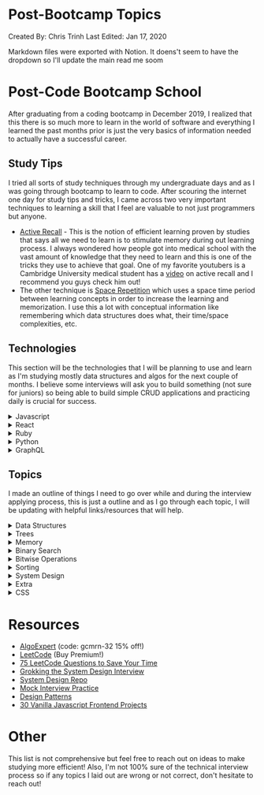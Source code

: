 # Post-Bootcamp Topics

Created By: Chris Trinh
Last Edited: Jan 17, 2020

Markdown files were exported with Notion. It doens't seem to have the dropdown so I'll update the main read me soom

# Post-Code Bootcamp School

After graduating from a coding bootcamp in December 2019, I realized that this there is so much more to learn in the world of software and everything I learned the past months prior is just the very basics of information needed to actually have a successful career.

## Study Tips

I tried all sorts of study techniques through my undergraduate days and as I was going through bootcamp to learn to code. After scouring the internet one day for study tips and tricks, I came across two very important techniques to learning a skill that I feel are valuable to not just programmers but anyone. 

- [Active Recall](https://en.wikipedia.org/wiki/Active_recall) - This is the notion of efficient learning proven by studies that says all we need to learn is to stimulate memory during out learning process. I always wondered how people got into medical school with the vast amount of knowledge that they need to learn and this is one of the tricks they use to achieve that goal. One of my favorite youtubers is a Cambridge University medical student has a [video](https://www.youtube.com/watch?v=ukLnPbIffxE&t=1072s) on active recall and I recommend you guys check him out!
- The other technique is [Space Repetition](https://en.wikipedia.org/wiki/Spaced_repetition) which uses a space time period between learning concepts in order to increase the learning and memorization. I use this a lot with conceptual information like remembering which data structures does what, their time/space complexities, etc.

## Technologies

This section will be  the technologies that I will be planning to use and learn as I'm studying mostly data structures and algos for the next couple of months. I believe some interviews will ask you to build something (not sure for juniors) so being able to build simple CRUD applications and practicing daily is crucial for success.

<details>
<summary>Javascript</summary>
    
* [Map vs Object](https://medium.com/front-end-weekly/es6-map-vs-object-what-and-when-b80621932373)
* Hoisting & Anonymous Functions
* Closures

</details>

<details>
<summary>React</summary>
    
* React Hooks

</details>

<details>
<summary>Ruby</summary>

</details>

<details><summary>Python</summary></details>
<details><summary>GraphQL</summary></details>

## Topics

I made an outline of things I need to go over while and during the interview applying process, this is just a outline and as I go through each topic, I will be updating with helpful links/resources that will help.

<details>
<summary>Data Structures</summary> 

* ## Arrays
  * Arrays are stored contiguous in memory
  * Static array has a fixed length at compile time
  * Dynamic arrays grows as the elements in the array increases
  * Amortized Analysis is the complexity of an algorithm
  * Accessing an element takes O(1) time
  * Traversing an array takes O(N) time
  * Copying an array takes O(N) time and space
  * Inserting into an array takes O(N) time because we have to shift elements N spaces
  * .pop() is O(1) since we are removing from the end and not shifting
    * .shift() is O(1) we have to move elements accordingly
* ## Strings
  * Strings are stored as an array of integers in ASCII encoding standards in memory
  * Traversing a string takes O(N) time
  * Copying a string takes O(N) time and O(1) space
  * Retrieving an element in a string is O(1) time because in memory, they are stored as an array of integers
  * Strings are immutable for most modern languages
* ## Linked List
  * Sequence of nodes that are stored non-contiguously in memory
  * Properties of a head, tail, and length
  * Singly, doubly, multiply, and circularly linked
  * Access and Search take O(n) time and space
  * Insert and Delete take O(1) time and O(n) space
* ## Stacks && Queues
  * Stacks = LIFO (stack of books)
  * Queue = FIFO (line to pay groceries)
  * Both have O(1) add/delete time complexity 
  * Searching elements takes O(N) time
  * Storing elements takes O(N) time
* ## Hash
* ## Trees
  * Balanced vs Unbalanced Tree
    * 
  * Heap / Priority Queue / Binary Heap
  * Tries
* ## Graphs
  * How to do graph problems?
    * Use a structure to check visited nodes while traversing
    * DFS or BFS
  * Vertices are nodes and edges are the connections
  * Directed vs Undirected Graph
  * Cyclic Graph
  * Traversing a graph takes O(V + E) time and Space is O(V + E) where V is the number of nodes and E is the number of edges connecting each node
</details>

</details>

<details>
<summary>Trees</summary>
    
  * Breadth-first Search (DFS) 
  * Depth-first Search (DFS)
  * In-Order
    * left, self, right
  * Pre-Order
    * self, left, right
  * Post-Order 
    * left, right, self
  * Binary Search Trees (BST)
    * Properties
      * Nodes have at most 2 children
      * All values on the left of a node are less than its value
      * All the values on the right must be greater than the value
    * Insert, Delete, Search are all O(log n) time
    * Height is the number of edges between root and farthest leaf in the tree
  + Heap / Priority Queue / Binary Heap

</details>
<details>
<summary>Memory</summary>

* Memory lives in a bounded canvas in the computer that can store data.
* Memory is stored as base2 format or BITS
* Back to Back memory spots are slots that are right next to each other
* Bits is the unit used in memory (0s and 1s)
* One memory slot holds 8 bits or 1 byte
* Endianness is the order of bytes representing information in binary form

</details>
<details>
<summary>Binary Search</summary>

* Is the array sorted?
* O(log n) time
</details>

<details>
<summary>Bitwise Operations</summary>

</details>

<details>
<summary>Sorting</summary>

* General Information
* Stability
* Time / Space Complexity
* Merge Sort
* Quick Sort
* Radix Sort
* Bubble Sort
* Insertion Sort
* Selection Sort
</details>


<details>
<summary>System Design</summary>
</details>

<details>
<summary>Extra</summary>
    
* Recursion
* Dynamic Programming
* Object-Oriented Programming
* Design Patterns
* Cache
* Processes and Threads

</details>

<details>
<summary>CSS</summary>
</details>

# Resources

- [AlgoExpert](https://www.algoexpert.io/product) (code: gcmrn-32 15% off!)
- [LeetCode](https://leetcode.com/) (Buy Premium!)
- [75 LeetCode Questions to Save Your Time](https://www.teamblind.com/post/New-Year-Gift---Curated-List-of-Top-100-LeetCode-Questions-to-Save-Your-Time-OaM1orEU)
- [Grokking the System Design Interview](https://www.educative.io/courses/grokking-the-system-design-interview)
- [System Design Repo](https://github.com/donnemartin/system-design-primer)
- [Mock Interview Practice](https://www.pramp.com)
- [Design Patterns](https://hackernoon.com/14-patterns-to-ace-any-coding-interview-question-c5bb3357f6ed)
- [30 Vanilla Javascript Frontend Projects](https://javascript30.com/)


# Other

This list is not comprehensive but feel free to reach out on ideas to make studying more efficient! Also, I'm not 100% sure of the technical interview process so if any topics I laid out are wrong or not correct, don't hesitate to reach out!
